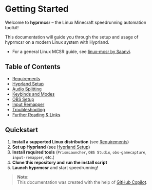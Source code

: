 # Getting Started

Welcome to **hyprmcsr** – the Linux Minecraft speedrunning automation toolkit!

This documentation will guide you through the setup and usage of hyprmcsr on a modern Linux system with Hyprland.

- For a general Linux MCSR guide, see [linux-mcsr by Saanvi](https://its-saanvi.github.io/linux-mcsr/).

## Table of Contents

- [Requirements](./requirements.md)
- [Hyprland Setup](./hyprland-setup.md)
- [Audio Splitting](./audio-splitting.md)
- [Keybinds and Modes](./keybinds-and-modes.md)
- [OBS Setup](./obs-setup.md)
- [Input Remapper](./input-remapper.md)
- [Troubleshooting](./troubleshooting.md)
- [Further Reading & Links](./links.md)

## Quickstart

1. **Install a supported Linux distribution** (see [Requirements](./requirements.md))
2. **Set up Hyprland** (see [Hyprland Setup](./hyprland-setup.md))
3. **Install required tools** (`PrismLauncher`, `OBS Studio`, `obs-gamecapture`, `input-remapper`, etc.)
4. **Clone this repository and run the install script**
5. **Launch hyprmcsr** and start speedrunning!

> **Note:**  
> This documentation was created with the help of [GitHub Copilot](https://github.com/features/copilot).
